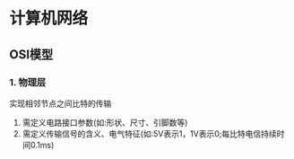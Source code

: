 # 计算机网络
## OSI模型
### 1. 物理层
实现相邻节点之间比特的传输
1. 需定义电路接口参数(如:形状、尺寸、引脚数等)
2. 需定义传输信号的含义、电气特征(如:5V表示1，1V表示0;每比特电信持续时间0.1ms)
